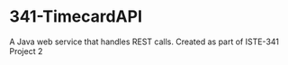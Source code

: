 # 341-TimecardAPI
A Java web service that handles REST calls.  Created as part of ISTE-341 Project 2
